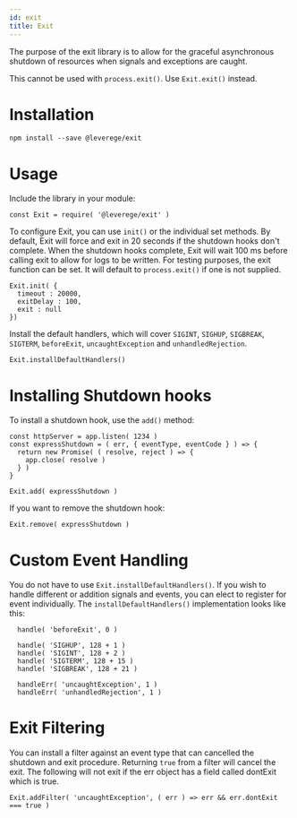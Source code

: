 ```yaml
---
id: exit
title: Exit
---
```


The purpose of the exit library is to allow for the graceful asynchronous shutdown of resources when signals and exceptions are caught. 

This cannot be used with `process.exit()`. Use `Exit.exit()` instead.

# Installation

```
npm install --save @leverege/exit
```

# Usage

Include the library in your module:

```
const Exit = require( '@leverege/exit' )
```

To configure Exit, you can use `init()` or the individual set methods. By default, Exit will force and exit in 20 seconds if the shutdown hooks don't complete. When the shutdown hooks complete, Exit will wait 100 ms before calling exit to allow for logs to be written. For testing purposes, the exit function can be set. It will default to `process.exit()` if one is not supplied.

```
Exit.init( {
  timeout : 20000,
  exitDelay : 100,
  exit : null
})
```

Install the default handlers, which will cover `SIGINT`, `SIGHUP`, `SIGBREAK`, `SIGTERM`, `beforeExit`, `uncaughtException` and `unhandledRejection`.

```
Exit.installDefaultHandlers()
```

# Installing Shutdown hooks

To install a shutdown hook, use the ```add()``` method:

```
const httpServer = app.listen( 1234 )
const expressShutdown = ( err, { eventType, eventCode } ) => {
  return new Promise( ( resolve, reject ) => { 
    app.close( resolve )
  } )
}

Exit.add( expressShutdown )
```

If you want to remove the shutdown hook:

```
Exit.remove( expressShutdown )
```

# Custom Event Handling


You do not have to use ```Exit.installDefaultHandlers()```. If you wish to handle different 
or addition signals and events, you can elect to register for event individually. The 
```installDefaultHandlers()``` implementation looks like this:

```
  handle( 'beforeExit', 0 )

  handle( 'SIGHUP', 128 + 1 )
  handle( 'SIGINT', 128 + 2 )
  handle( 'SIGTERM', 128 + 15 )
  handle( 'SIGBREAK', 128 + 21 )

  handleErr( 'uncaughtException', 1 )
  handleErr( 'unhandledRejection', 1 )
```


# Exit Filtering

You can install a filter against an event type that can cancelled the shutdown and exit
procedure. Returning ```true``` from a filter will cancel the exit. The following will
not exit if the err object has a field called dontExit which is true.

```
Exit.addFilter( 'uncaughtException', ( err ) => err && err.dontExit === true )
```

